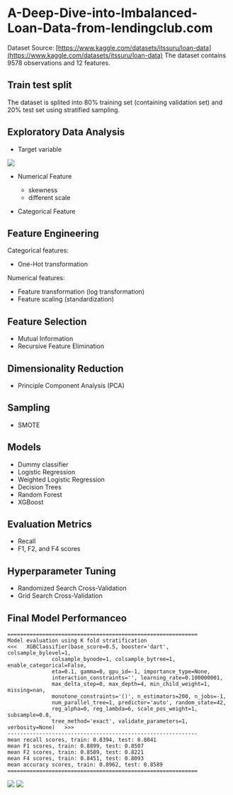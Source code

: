 # A-Deep-Dive-into-Imbalanced-Loan-Data-from-lendingclub.com

Dataset Source: [https://www.kaggle.com/datasets/itssuru/loan-data](https://www.kaggle.com/datasets/itssuru/loan-data)
The dataset contains 9578 observations and 12 features.

## Train test split 

The dataset is splited into 80% training set (containing validation set) and 20% test set using stratified sampling. 

## Exploratory Data Analysis 

- Target variable 

![](img/tar\_distribution.png)

- Numerical Feature 
	- skewness 
	- different scale 

- Categorical Feature 

## Feature Engineering 

Categorical features:
- One-Hot transformation

Numerical features:
- Feature transformation (log transformation)
- Feature scaling (standardization)

## Feature Selection 

- Mutual Information 
- Recursive Feature Elimination 

## Dimensionality Reduction 

- Principle Component Analysis (PCA)

## Sampling

- SMOTE

## Models 

- Dummy classifier
- Logistic Regression 
- Weighted Logistic Regression 
- Decision Trees
- Random Forest
- XGBoost

## Evaluation Metrics 

- Recall 
- F1, F2, and F4 scores 

## Hyperparameter Tuning

- Randomized Search Cross-Validation 
- Grid Search Cross-Validation 

## Final Model Performanceo

```
============================================================
Model evaluation using K fold stratification
<<<   XGBClassifier(base_score=0.5, booster='dart', colsample_bylevel=1,
              colsample_bynode=1, colsample_bytree=1, enable_categorical=False,
              eta=0.1, gamma=0, gpu_id=-1, importance_type=None,
              interaction_constraints='', learning_rate=0.100000001,
              max_delta_step=0, max_depth=4, min_child_weight=1, missing=nan,
              monotone_constraints='()', n_estimators=200, n_jobs=-1,
              num_parallel_tree=1, predictor='auto', random_state=42,
              reg_alpha=0, reg_lambda=6, scale_pos_weight=1, subsample=0.8,
              tree_method='exact', validate_parameters=1, verbosity=None)   >>>
------------------------------------------------------------
mean recall scores, train: 0.8394, test: 0.8041
mean F1 scores, train: 0.8899, test: 0.8507
mean F2 scores, train: 0.8589, test: 0.8221
mean F4 scores, train: 0.8451, test: 0.8093
mean accuracy scores, train: 0.8962, test: 0.8589
============================================================
```
![](img/best\_cm.png)
![](img/best\_roc.png)

